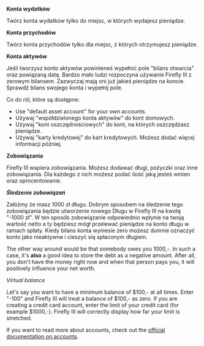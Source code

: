 **Konta wydatków**

Twórz konta wydatków tylko do miejsc, w których wydajesz pieniądze.

**Konta przychodów**

Twórz konta przychodów tylko dla miejsc, z których otrzymujesz pieniądze.

**Konta aktywów**

Jeśli tworzysz konto aktywów powinieneś wypełnić pole "bilans otwarcia" oraz powiązaną datę. Bardzo mało ludzi rozpoczyna używanie Firefly III z zerowym bilansem. Zazwyczaj mają oni już jakieś pieniądze na koncie. Sprawdź bilans swojego konta i wypełnij pole.

Co do ról, które są dostępne:

- Use "default asset account" for your own accounts.
- Używaj "współdzielonego konta aktywów" do kont domowych.
- Używaj "kont oszczędnościowych" do kont, na których oszczędzasz pieniądze.
- Używaj "karty kredytowej" do kart kredytowych. Możesz dodać więcej informacji później.

**Zobowiązania**

Firefly III wspiera zobowiązania. Możesz dodawać długi, pożyczki oraz inne zobowiązania. Dla każdego z nich możesz podać ilość jaką jesteś winien oraz oprocentowanie.

***Śledzenie zobowiązań***

Załóżmy że masz 1000 zł długu. Dobrym sposobem na śledzenie tego zobowiązania będzie utworzenie nowego Długu w Firefly III na kwotę "-1000 zł". W ten sposób zobowiązanie odpowiednio wpłynie na twoją wartość netto a ty będziesz mógł przelewać pieniądze na konto długu w ramach spłaty. Kiedy bilans konta wyniesie zero możesz dumnie oznaczyć konto jako nieaktywne i cieszyć się spłaconym długiem.

The other way around would be that somebody owes you 1000,-. In such a case, it's **also** a good idea to store the debt as a negative amount. After all, you don't have the money right now and when that person pays you, it will positively influence your net worth.

*Virtual balance*

Let's say you want to have a minimum balance of $100,- at all times. Enter "-100" and Firefly III will treat a balance of $100,- as zero. If you are creating a credit card account, enter the limit of your credit card (for example $1000,-). Firefly III will correctly display how far your limit is stretched.

If you want to read more about accounts, check out the [official documentation on accounts](https://docs.firefly-iii.org/concepts/accounts).